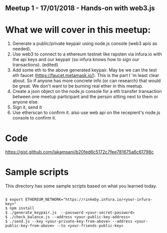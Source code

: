 ## Meetup 1 - 17/01/2018 - Hands-on with web3.js

# What we will cover in this meetup:

1. Generate a public/private keypair using node.js console (web3 apis as needed).
2. Use web3 to connect to a ethereum testnet like rapsten via infura.io with the api keys and our keypair (so infura knows how to sign our transactions). (edited)
3. Add some eth to the above generated keypair. May be we can the test eth faucet (https://faucet.metamask.io/). This is the part I 'm least clear about. So if anyone has more concrete info (or can research) that would be great. We don't want to be burning real ether in this meetup.
4. Create a json object on the node.js console for a eth transfer transaction between one meetup participant and the person sitting next to them or anyone else.
5. Sign it, send it
6. Use etherscan to confirm it. also use web api on the recepient's node.js console to confirm it.

# Code

https://gist.github.com/lakamsani/b20fed6c5172c7fee781675a6c61798c

# Sample scripts

This directory has some sample scripts based on what you learned today.

```shell

$ export ETHEREUM_NETWORK="https://rinkeby.infura.io/<your-infura-key>"
$ npm install
$ ./generate_keypair.js  --password <your-secret-password>
$ ./check_balance.js --address <your-public-key-address>
$ ./send.js --key <your-private-key-from-above> --address <your-public-key-from-above> --to <your-friends-public-key>

```

